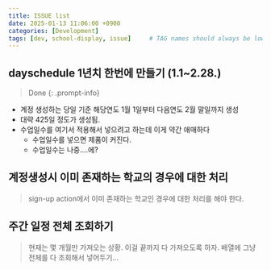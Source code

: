 ```yaml
---
title: ISSUE list
date: 2025-01-13 11:06:00 +0900
categories: [Development]
tags: [dev, school-display, issue]     # TAG names should always be lowercase
---
```


## dayschedule 1년치 한번에 만들기 (1.1~2.28.)
> Done
{: .prompt-info}

- 계정 생성하는 당일 기준 해당연도 1월 1일부터 다음연도 2월 말일까지 생성
- 대략 425일 정도가 생성됨.
- 수업일수를 여기서 적용해서 넣으려고 하는데 이게 약간 애매하다
    - 수업일수를 넣으면 제품이 커진다.
    - 수업일수는 나중....에?

## 계정생성시 이미 존재하는 학교의 경우에 대한 처리
> sign-up action에서 이미 존재하는 학교인 경우에 대한 처리를 해야 한다. 

## 주간 일정 전체 조회하기 
> 현재는 몇 개월만 가져오는 상황. 이걸 끝까지 다 가져오도록 하자. 배열에 그냥 전체를 다 조회해서 넣어두기... 
